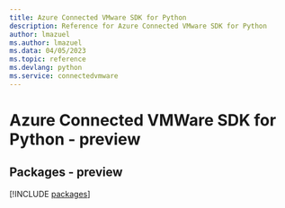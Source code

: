 ```yaml
---
title: Azure Connected VMware SDK for Python
description: Reference for Azure Connected VMware SDK for Python
author: lmazuel
ms.author: lmazuel
ms.data: 04/05/2023
ms.topic: reference
ms.devlang: python
ms.service: connectedvmware
---
```

# Azure Connected VMWare SDK for Python - preview
## Packages - preview
[!INCLUDE [packages](connected-vmware-index.md)]